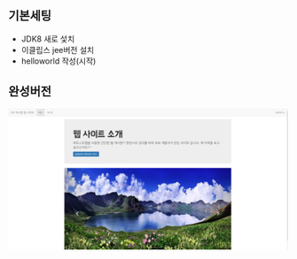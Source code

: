 
## 기본세팅
- JDK8 새로 섳치
- 이클립스 jee버전 설치
- helloworld 작성(시작)

## 완성버전
![jsp 웹 게시판 완성본](./jsp_web.png)



